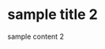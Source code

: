 # sample title 2

sample content 2

<picture>
  <source media="(prefers-color-scheme: dark)" srcset="https://raw.githubusercontent.com/Premian-Labs/archetype-info-center/master/public/covered-call.avif">
  <source media="(prefers-color-scheme: light)" srcset="https://raw.githubusercontent.com/Premian-Labs/archetype-info-center/master/public/covered-put.avif">
</picture>